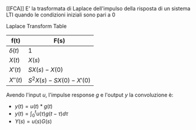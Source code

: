[[FCA]]
E' la trasformata di Laplace dell'impulso della risposta di un sistema LTI quando le condizioni iniziali sono pari a 0

Laplace Transform Table

| f(t)        | F(s)                  |
| ----------- | --------------------- |
| $\delta(t)$ | 1                     |
| $X(t)$      | $X(s)$                |
| $X'(t)$     | $SX(s)-X(0)$          |
| $X''(t)$    | $S^2X(s)-SX(0)-X'(0)$ |
Avendo l'input $u$, l'impulse response $g$ e l'output $y$  la convoluzione è: 
- $y(t)=u(t) * g(t)$ 
- $y(t)=\int_0^tu(\tau)g(t-\tau)d\tau$ 
- $Y(s)=u(s)G(s)$
